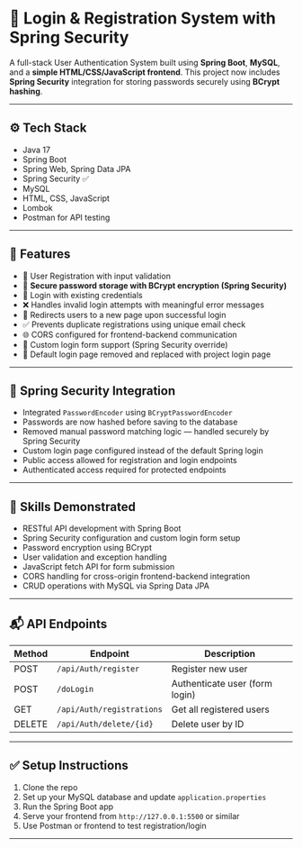 # 🔐 Login & Registration System with Spring Security

A full-stack User Authentication System built using **Spring Boot**, **MySQL**, and a **simple HTML/CSS/JavaScript frontend**. This project now includes **Spring Security** integration for storing passwords securely using **BCrypt hashing**.

---

## ⚙️ Tech Stack

- Java 17  
- Spring Boot  
- Spring Web, Spring Data JPA  
- Spring Security ✅  
- MySQL  
- HTML, CSS, JavaScript  
- Lombok  
- Postman for API testing

---

## 🔧 Features

- 📝 User Registration with input validation
- 🔐 **Secure password storage with BCrypt encryption (Spring Security)**
- 🔐 Login with existing credentials
- ❌ Handles invalid login attempts with meaningful error messages
- 🔁 Redirects users to a new page upon successful login
- ✅ Prevents duplicate registrations using unique email check
- 🌐 CORS configured for frontend-backend communication
- 📄 Custom login form support (Spring Security override)
- 🚫 Default login page removed and replaced with project login page

---

## 🔐 Spring Security Integration

- Integrated `PasswordEncoder` using `BCryptPasswordEncoder`
- Passwords are now hashed before saving to the database
- Removed manual password matching logic — handled securely by Spring Security
- Custom login page configured instead of the default Spring login
- Public access allowed for registration and login endpoints
- Authenticated access required for protected endpoints

---

## 🧠 Skills Demonstrated

- RESTful API development with Spring Boot  
- Spring Security configuration and custom login form setup  
- Password encryption using BCrypt  
- User validation and exception handling  
- JavaScript fetch API for form submission  
- CORS handling for cross-origin frontend-backend integration  
- CRUD operations with MySQL via Spring Data JPA

---

## 📬 API Endpoints

| Method | Endpoint                  | Description                      |
|--------|---------------------------|----------------------------------|
| POST   | `/api/Auth/register`      | Register new user                |
| POST   | `/doLogin`                | Authenticate user (form login)   |
| GET    | `/api/Auth/registrations`| Get all registered users         |
| DELETE | `/api/Auth/delete/{id}`   | Delete user by ID                |

---

## ✅ Setup Instructions

1. Clone the repo  
2. Set up your MySQL database and update `application.properties`  
3. Run the Spring Boot app  
4. Serve your frontend from `http://127.0.0.1:5500` or similar  
5. Use Postman or frontend to test registration/login

---


